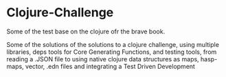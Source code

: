# Clojure-Challenge

Some of the test base on the clojure ofr the brave book.

Some of the solutions of the solutions to a clojure challenge, using multiple libraries, deps tools for Core Generating Functions, and testing tools, from reading a .JSON file to using native clojure data structures as maps, hasp-maps, vector, .edn files and integrating a Test Driven Development 
